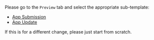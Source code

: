 Please go to the `Preview` tab and select the appropriate sub-template:

* [App Submission](?expand=1&template=app_submission_template.md)
* [App Update](?expand=1&template=app_update_template.md)

If this is for a different change, please just start from scratch.
